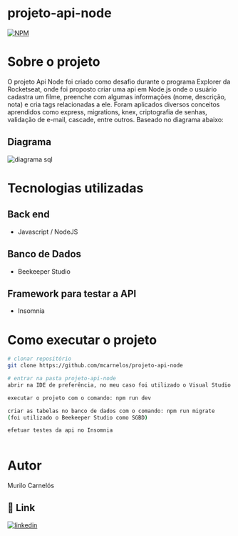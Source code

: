 # projeto-api-node
[![NPM](https://img.shields.io/npm/l/react)](https://github.com/mcarnelos/projeto-api-node/new/master/LICENSE)

# Sobre o projeto

O projeto Api Node foi criado como desafio durante o programa Explorer da Rocketseat, onde foi proposto criar uma api em Node.js onde o usuário cadastra um filme, preenche com algumas informações (nome, descrição, nota) e cria tags relacionadas a ele. Foram aplicados diversos conceitos aprendidos como express, migrations, knex, criptografia de senhas, validação de e-mail, cascade, entre outros. Baseado no diagrama abaixo:

## Diagrama

![diagrama sql](https://user-images.githubusercontent.com/25868167/197912807-7df90c5b-3917-4789-8e1b-5f1300ccf753.png)

# Tecnologias utilizadas
## Back end
- Javascript / NodeJS

## Banco de Dados
- Beekeeper Studio

## Framework para testar a API
- Insomnia

# Como executar o projeto

```bash
# clonar repositório
git clone https://github.com/mcarnelos/projeto-api-node

# entrar na pasta projeto-api-node
abrir na IDE de preferência, no meu caso foi utilizado o Visual Studio Code.

executar o projeto com o comando: npm run dev

criar as tabelas no banco de dados com o comando: npm run migrate 
(foi utilizado o Beekeeper Studio como SGBD)

efetuar testes da api no Insomnia
 
```

# Autor

Murilo Carnelós

## 🔗 Link
[![linkedin](https://img.shields.io/badge/linkedin-0A66C2?style=for-the-badge&logo=linkedin&logoColor=white)](https://www.linkedin.com/in/murilo-carnel%C3%B3s/)
